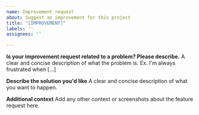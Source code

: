 ```yaml
---
name: Improvement request
about: Suggest an improvement for this project
title: "[IMPROVEMENT]"
labels: ''
assignees: ''

---
```


**Is your improvement request related to a problem? Please describe.**
A clear and concise description of what the problem is. Ex. I'm always frustrated when [...]

**Describe the solution you'd like**
A clear and concise description of what you want to happen.

**Additional context**
Add any other context or screenshots about the feature request here.
